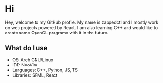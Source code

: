 # Hi

Hey, welcome to my GitHub profile. My name is zappedctl and I mostly work on web projects powered by React. I am also learning C++ and would like to create some OpenGL programs with it in the future.

## What do I use

* OS: Arch GNU/Linux
* IDE: NeoVim
* Languages: C++, Python, JS, TS
* Libraries: SFML, React
